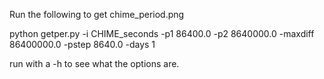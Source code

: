 Run the following to get chime_period.png

python getper.py -i CHIME_seconds -p1 86400.0 -p2 8640000.0 -maxdiff 86400000.0 -pstep 8640.0 -days 1

run with a -h to see what the options are.
